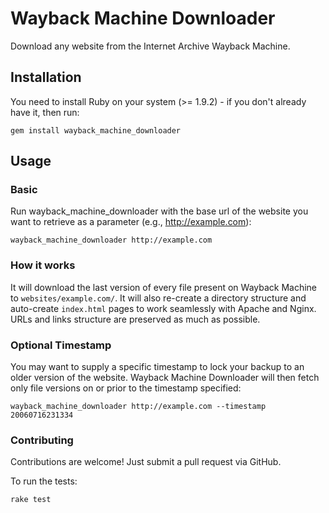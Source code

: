 # Wayback Machine Downloader

Download any website from the Internet Archive Wayback Machine.

## Installation

You need to install Ruby on your system (>= 1.9.2) - if you don't already have it, then run:

    gem install wayback_machine_downloader

## Usage

### Basic

Run wayback_machine_downloader with the base url of the website you want to retrieve as a parameter (e.g., http://example.com):

    wayback_machine_downloader http://example.com

### How it works

It will download the last version of every file present on Wayback Machine to `websites/example.com/`. It will also re-create a directory structure and auto-create `index.html` pages to work seamlessly with Apache and Nginx. URLs and links structure are preserved as much as possible.

### Optional Timestamp

You may want to supply a specific timestamp to lock your backup to an older version of the website. Wayback Machine Downloader will then fetch only file versions on or prior to the timestamp specified:

    wayback_machine_downloader http://example.com --timestamp 20060716231334

### Contributing

Contributions are welcome! Just submit a pull request via GitHub.

To run the tests:

    rake test
